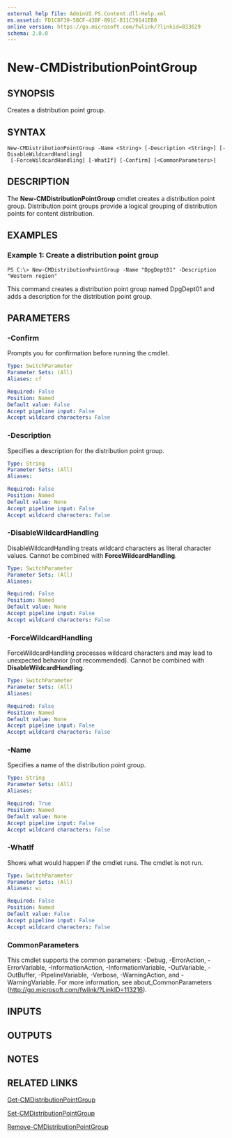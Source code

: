```yaml
---
external help file: AdminUI.PS.Content.dll-Help.xml
ms.assetid: FD1C8F39-5BCF-43BF-891C-B11C39141EB0
online version: https://go.microsoft.com/fwlink/?linkid=833629
schema: 2.0.0
---
```


# New-CMDistributionPointGroup

## SYNOPSIS
Creates a distribution point group.

## SYNTAX

```
New-CMDistributionPointGroup -Name <String> [-Description <String>] [-DisableWildcardHandling]
 [-ForceWildcardHandling] [-WhatIf] [-Confirm] [<CommonParameters>]
```

## DESCRIPTION
The **New-CMDistributionPointGroup** cmdlet creates a distribution point group.
Distribution point groups provide a logical grouping of distribution points for content distribution.

## EXAMPLES

### Example 1: Create a distribution point group
```
PS C:\> New-CMDistributionPointGroup -Name "DpgDept01" -Description "Western region"
```

This command creates a distribution point group named DpgDept01 and adds a description for the distribution point group.

## PARAMETERS

### -Confirm
Prompts you for confirmation before running the cmdlet.

```yaml
Type: SwitchParameter
Parameter Sets: (All)
Aliases: cf

Required: False
Position: Named
Default value: False
Accept pipeline input: False
Accept wildcard characters: False
```

### -Description
Specifies a description for the distribution point group.

```yaml
Type: String
Parameter Sets: (All)
Aliases: 

Required: False
Position: Named
Default value: None
Accept pipeline input: False
Accept wildcard characters: False
```

### -DisableWildcardHandling
DisableWildcardHandling treats wildcard characters as literal character values. Cannot be combined with **ForceWildcardHandling**.

```yaml
Type: SwitchParameter
Parameter Sets: (All)
Aliases: 

Required: False
Position: Named
Default value: None
Accept pipeline input: False
Accept wildcard characters: False
```

### -ForceWildcardHandling
ForceWildcardHandling processes wildcard characters and may lead to unexpected behavior (not recommended). Cannot be combined with **DisableWildcardHandling**.

```yaml
Type: SwitchParameter
Parameter Sets: (All)
Aliases: 

Required: False
Position: Named
Default value: None
Accept pipeline input: False
Accept wildcard characters: False
```

### -Name
Specifies a name of the distribution point group.

```yaml
Type: String
Parameter Sets: (All)
Aliases: 

Required: True
Position: Named
Default value: None
Accept pipeline input: False
Accept wildcard characters: False
```

### -WhatIf
Shows what would happen if the cmdlet runs.
The cmdlet is not run.

```yaml
Type: SwitchParameter
Parameter Sets: (All)
Aliases: wi

Required: False
Position: Named
Default value: False
Accept pipeline input: False
Accept wildcard characters: False
```

### CommonParameters
This cmdlet supports the common parameters: -Debug, -ErrorAction, -ErrorVariable, -InformationAction, -InformationVariable, -OutVariable, -OutBuffer, -PipelineVariable, -Verbose, -WarningAction, and -WarningVariable. For more information, see about_CommonParameters (http://go.microsoft.com/fwlink/?LinkID=113216).

## INPUTS

## OUTPUTS

## NOTES

## RELATED LINKS

[Get-CMDistributionPointGroup](./Get-CMDistributionPointGroup.md)

[Set-CMDistributionPointGroup](./Set-CMDistributionPointGroup.md)

[Remove-CMDistributionPointGroup](./Remove-CMDistributionPointGroup.md)


